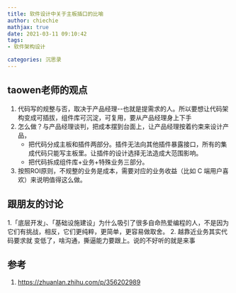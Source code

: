 ```yaml
---
title: 软件设计中关于主板插口的比喻
author: chiechie
mathjax: true
date: 2021-03-11 09:10:42
tags:
- 软件架构设计

categories: 沉思录
---
```



## taowen老师的观点

1. 代码写的规整与否，取决于产品经理--也就是提需求的人。所以要想让代码架构变成可插拔，组件库可沉淀，可复用，要从产品经理身上下手
2. 怎么做？与产品经理谈判，把成本摆到台面上，让产品经理按着约束来设计产品，
    - 把代码分成主板和插件两部分。插件无法向其他插件暴露接口，所有的集成代码只能写主板里。​让插件的设计选择无法造成大范围影响。
    - 把代码拆成组件库+业务+特殊业务三部分。
3. 按照ROI原则，不规整的业务是成本，需要对应的业务收益（比如 C 端用户喜欢）来说明值得这么做。



## 跟朋友的讨论

1.「底层开发」、「基础设施建设」为什么吸引了很多自命热爱编程的人，不是因为它们有挑战，相反，它们更纯粹，更简单，更容易做取舍。
2. 越靠近业务其实代码要求就 变低了，啥沟通，撕逼能力要跟上。说的不好听的就是来事

## 参考
1. https://zhuanlan.zhihu.com/p/356202989